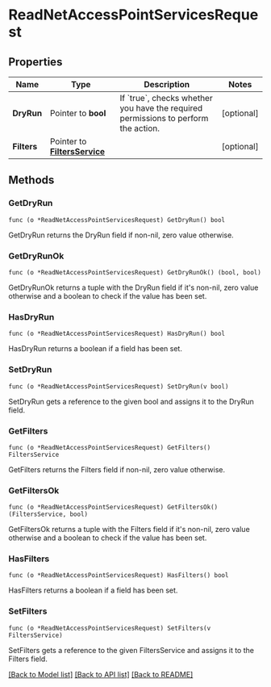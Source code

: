 # ReadNetAccessPointServicesRequest

## Properties

Name | Type | Description | Notes
------------ | ------------- | ------------- | -------------
**DryRun** | Pointer to **bool** | If &#x60;true&#x60;, checks whether you have the required permissions to perform the action. | [optional] 
**Filters** | Pointer to [**FiltersService**](FiltersService.md) |  | [optional] 

## Methods

### GetDryRun

`func (o *ReadNetAccessPointServicesRequest) GetDryRun() bool`

GetDryRun returns the DryRun field if non-nil, zero value otherwise.

### GetDryRunOk

`func (o *ReadNetAccessPointServicesRequest) GetDryRunOk() (bool, bool)`

GetDryRunOk returns a tuple with the DryRun field if it's non-nil, zero value otherwise
and a boolean to check if the value has been set.

### HasDryRun

`func (o *ReadNetAccessPointServicesRequest) HasDryRun() bool`

HasDryRun returns a boolean if a field has been set.

### SetDryRun

`func (o *ReadNetAccessPointServicesRequest) SetDryRun(v bool)`

SetDryRun gets a reference to the given bool and assigns it to the DryRun field.

### GetFilters

`func (o *ReadNetAccessPointServicesRequest) GetFilters() FiltersService`

GetFilters returns the Filters field if non-nil, zero value otherwise.

### GetFiltersOk

`func (o *ReadNetAccessPointServicesRequest) GetFiltersOk() (FiltersService, bool)`

GetFiltersOk returns a tuple with the Filters field if it's non-nil, zero value otherwise
and a boolean to check if the value has been set.

### HasFilters

`func (o *ReadNetAccessPointServicesRequest) HasFilters() bool`

HasFilters returns a boolean if a field has been set.

### SetFilters

`func (o *ReadNetAccessPointServicesRequest) SetFilters(v FiltersService)`

SetFilters gets a reference to the given FiltersService and assigns it to the Filters field.


[[Back to Model list]](../README.md#documentation-for-models) [[Back to API list]](../README.md#documentation-for-api-endpoints) [[Back to README]](../README.md)


